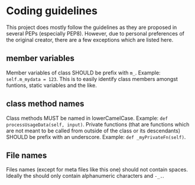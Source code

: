 # Coding guidelines

This project does mostly follow the guidelines as they are proposed in several PEPs (especially PEP8). However, due to personal preferences of the original creator, there are a few exceptions which are listed here.

## member variables

Member variables of class SHOULD be prefix with `m_`. Example: `self.m_mydata = 123`. This is to easily identify class members amongst funtions, static variables and the like.

## class method names

Class methods MUST be named in lowerCamelCase. Example: `def processUsageData(self, input)`. Private functions (that are functions which are not meant to be called from outside of the class or its descendants) SHOULD be prefix with an underscore. Example: `def _myPrivateFn(self)`.

## File names

Files names (except for meta files like this one) should not contain spaces. Ideally the should only contain alphanumeric characters and `-_.`.
